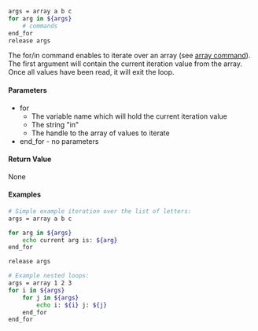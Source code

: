 ```sh
args = array a b c
for arg in ${args}
    # commands
end_for
release args
```

The for/in command enables to iterate over an array (see [array command](#std__Array)).<br>
The first argument will contain the current iteration value from the array.<br>
Once all values have been read, it will exit the loop.

#### Parameters

* for
  * The variable name which will hold the current iteration value
  * The string "in"
  * The handle to the array of values to iterate
* end_for - no parameters

#### Return Value

None

#### Examples

```sh
# Simple example iteration over the list of letters:
args = array a b c

for arg in ${args}
    echo current arg is: ${arg}
end_for

release args

# Example nested loops:
args = array 1 2 3
for i in ${args}
    for j in ${args}
        echo i: ${i} j: ${j}
    end_for
end_for
```
